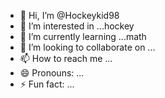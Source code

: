 - 👋 Hi, I’m @Hockeykid98
- 👀 I’m interested in ...hockey
- 🌱 I’m currently learning ...math
- 💞️ I’m looking to collaborate on ...
- 📫 How to reach me ...
- 😄 Pronouns: ...
- ⚡ Fun fact: ...

<!---
Hockeykid98/Hockeykid98 is a ✨ special ✨ repository because its `README.md` (this file) appears on your GitHub profile.
You can click the Preview link to take a look at your changes.
--->
